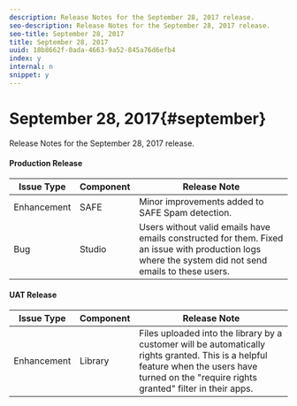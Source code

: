 ```yaml
---
description: Release Notes for the September 28, 2017 release.
seo-description: Release Notes for the September 28, 2017 release.
seo-title: September 28, 2017
title: September 28, 2017
uuid: 18b8662f-0ada-4663-9a52-845a76d6efb4
index: y
internal: n
snippet: y
---
```


# September 28, 2017{#september}

Release Notes for the September 28, 2017 release.

#### Production Release
|  **Issue Type** | **Component** | **Release Note** |
|---|---|---|
|  Enhancement | SAFE | Minor improvements added to SAFE Spam detection. |
|  Bug | Studio | Users without valid emails have emails constructed for them. Fixed an issue with production logs where the system did not send emails to these users. |

#### UAT Release
|  **Issue Type** | **Component** | **Release Note** |
|---|---|---|
|  Enhancement | Library | Files uploaded into the library by a customer will be automatically rights granted. This is a helpful feature when the users have turned on the "require rights granted" filter in their apps.  |

